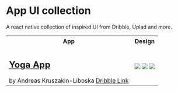 # App UI collection

A react native collection of inspired UI from Dribble, Uplad and more.

<table>
  <tr>
    <th>App</th>
    <th>Design</th>
  </tr>
  <tr>
    <td>
      <h2><a href="https://github.com/Ericnsamba/react-native-UI-collection/tree/master/Yoga">Yoga App</a></h2>by Andreas Kruszakin-Liboska
    <a href="https://dribbble.com/shots/13909112/attachments/5518017?mode=media">Dribble Link</a></td>
    <td>
    <img align="center" src="https://github.com/Ericnsamba/react-native-UI-collection/blob/master/Yoga/App/assets/Images/Yoga%20App%20by%20Andreas%20Kruszakin-Liboska.png?raw=true" /> 
    <img align="center" src="https://raw.githubusercontent.com/Ericnsamba/react-native-UI-collection/master/Yoga/App/assets/Images/Simulator%20Screen%20Shot%20-%201.png" /> 
    <img align="center" src="https://raw.githubusercontent.com/Ericnsamba/react-native-UI-collection/master/Yoga/App/assets/Images/Simulator%20Screen%20Shot%20-%202.png" /> 
    </td>
  </tr>
</table>
